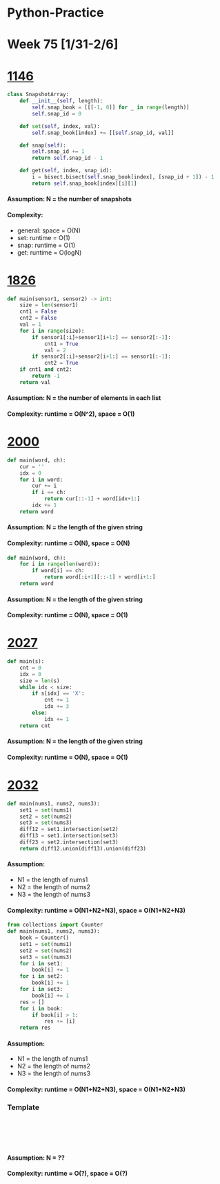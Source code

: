 # Python-Practice

# Week 75 [1/31-2/6]

# [1146](https://leetcode.com/problems/snapshot-array/)
```python
class SnapshotArray:
    def __init__(self, length):
        self.snap_book = [[[-1, 0]] for _ in range(length)]
        self.snap_id = 0

    def set(self, index, val):
        self.snap_book[index] += [[self.snap_id, val]]

    def snap(self):
        self.snap_id += 1
        return self.snap_id - 1

    def get(self, index, snap_id):
        i = bisect.bisect(self.snap_book[index], [snap_id + 1]) - 1
        return self.snap_book[index][i][1]
```
#### Assumption: N = the number of snapshots
#### Complexity:
- general: space = O(N)
- set: runtime = O(1)
- snap: runtime = O(1)
- get: runtime = O(logN)

# [1826](https://leetcode.com/problems/faulty-sensor/)
```python
def main(sensor1, sensor2) -> int:
    size = len(sensor1)
    cnt1 = False
    cnt2 = False
    val = 1
    for i in range(size):
        if sensor1[:i]+sensor1[i+1:] == sensor2[:-1]:
            cnt1 = True
            val = 2
        if sensor2[:i]+sensor2[i+1:] == sensor1[:-1]:
            cnt2 = True
    if cnt1 and cnt2:
        return -1
    return val
```
#### Assumption: N = the number of elements in each list
#### Complexity: runtime = O(N^2), space = O(1)

# [2000](https://leetcode.com/problems/reverse-prefix-of-word/)
```python
def main(word, ch):
    cur = ''
    idx = 0
    for i in word:
        cur += i
        if i == ch:
            return cur[::-1] + word[idx+1:]
        idx += 1
    return word
```
#### Assumption: N = the length of the given string
#### Complexity: runtime = O(N), space = O(N)
```python
def main(word, ch):
    for i in range(len(word)):
        if word[i] == ch:
            return word[:i+1][::-1] + word[i+1:]
    return word
```
#### Assumption: N = the length of the given string
#### Complexity: runtime = O(N), space = O(1)

# [2027](https://leetcode.com/problems/minimum-moves-to-convert-string/)
```python
def main(s):
    cnt = 0
    idx = 0
    size = len(s)
    while idx < size:
        if s[idx] == 'X':
            cnt += 1
            idx += 3
        else:
            idx += 1
    return cnt
```
#### Assumption: N = the length of the given string
#### Complexity: runtime = O(N), space = O(1)

# [2032](https://leetcode.com/problems/two-out-of-three/)
```python
def main(nums1, nums2, nums3):
    set1 = set(nums1)
    set2 = set(nums2)
    set3 = set(nums3)
    diff12 = set1.intersection(set2)
    diff13 = set1.intersection(set3)
    diff23 = set2.intersection(set3)
    return diff12.union(diff13).union(diff23)
```
#### Assumption:
- N1 = the length of nums1
- N2 = the length of nums2
- N3 = the length of nums3
#### Complexity: runtime = O(N1+N2+N3), space = O(N1+N2+N3)
```python
from collections import Counter
def main(nums1, nums2, nums3):
    book = Counter()
    set1 = set(nums1)
    set2 = set(nums2)
    set3 = set(nums3)
    for i in set1:
        book[i] += 1
    for i in set2:
        book[i] += 1
    for i in set3:
        book[i] += 1
    res = []
    for i in book:
        if book[i] > 1:
            res += [i]
    return res
```
#### Assumption:
- N1 = the length of nums1
- N2 = the length of nums2
- N3 = the length of nums3
#### Complexity: runtime = O(N1+N2+N3), space = O(N1+N2+N3)

### Template
# []()
```sql
```

# []()
```python
```
#### Assumption: N = ??
#### Complexity: runtime = O(?), space = O(?)
